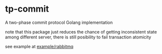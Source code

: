 # tp-commit
A two-phase commit protocol Golang implementation

note that this package just reduces the chance of getting inconsistent state among different server, there is still posibility to fail transaction atomicity

see example at [example/rabbitmq](example/rabbitmq)